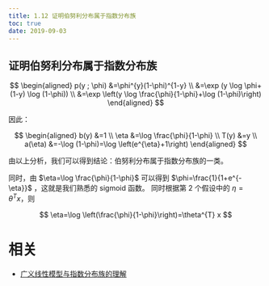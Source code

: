 ```yaml
---
title: 1.12 证明伯努利分布属于指数分布族
toc: true
date: 2019-09-03
---
```


## 证明伯努利分布属于指数分布族
$$
\begin{aligned} p(y ; \phi) &=\phi^{y}(1-\phi)^{1-y} \\ &=\exp (y \log \phi+(1-y) \log (1-\phi)) \\ &=\exp \left(y \log \frac{\phi}{1-\phi}+\log (1-\phi)\right) \end{aligned}
$$

因此：

$$
\begin{aligned} b(y) &=1 \\ \eta &=\log \frac{\phi}{1-\phi} \\ T(y) &=y \\ a(\eta) &=-\log (1-\phi)=\log \left(e^{\eta}+1\right) \end{aligned}
$$

由以上分析，我们可以得到结论：伯努利分布属于指数分布族的一类。

同时，由 $\eta=\log \frac{\phi}{1-\phi}$ 可以得到 $\phi=\frac{1}{1+e^{-\eta}}$
 ，这就是我们熟悉的 sigmoid 函数。 同时根据第 2 个假设中的 $\eta=\theta^{T} x$，则

$$
\eta=\log \left(\frac{\phi}{1-\phi}\right)=\theta^{T} x
$$






# 相关

- [广义线性模型与指数分布族的理解](https://blog.csdn.net/anshuai_aw1/article/details/84069600)
